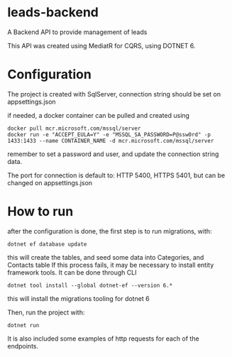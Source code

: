 # leads-backend
A Backend API to provide management of leads

This API was created using MediatR for CQRS, using DOTNET 6.

# Configuration
The project is created with SqlServer, connection string should be set on appsettings.json

if needed, a docker container can be pulled and created using 
```
docker pull mcr.microsoft.com/mssql/server
docker run -e "ACCEPT_EULA=Y" -e "MSSQL_SA_PASSWORD=P@ssw0rd" -p 1433:1433 --name CONTAINER_NAME -d mcr.microsoft.com/mssql/server
```
remember to set a password and user, and update the connection string data.

The port for connection is default to: HTTP 5400, HTTPS 5401, but can be changed on appsettings.json

# How to run
after the configuration is done, the first step is to run migrations, with:
```
dotnet ef database update
```
this will create the tables, and seed some data into Categories, and Contacts table
If this process fails, it may be necessary to install entity framework tools. It can be done through CLI
```
dotnet tool install --global dotnet-ef --version 6.*
```
this will install the migrations tooling for dotnet 6

Then, run the project with:
```
dotnet run
```

It is also included some examples of http requests for each of the endpoints.
